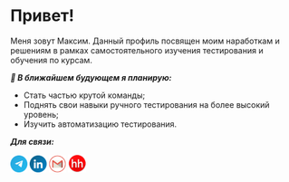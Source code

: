 # Привет!
<!--
 <img src="https://github.com/MaximSinyavsky/MaximSinyavsky/blob/main/images/header.svg"></img>
-->

Меня зовут Максим. Данный профиль посвящен моим наработкам и решениям в рамках самостоятельного изучения тестирования и обучения по курсам.

***🎯 В ближайшем будующем я планирую:***
<!--
<img src="https://new-retail.ru/upload/iblock/7e6/x7e65c97e2bf09a0845f40d0f0ee47a94.jpg.pagespeed.ic.TWa2nb_1TR.jpg" width="120" align="left" />
-->
* Cтать частью крутой команды;
* Поднять свои навыки ручного тестирования на более высокий уровень;
* Изучить автоматизацию тестирования.

<!--
***Languages and tools:***

<p align="left">
	<code><a href="https://www.kernel.org/"><title="Linux"><img src="./icons/linux.png"/></a></code>
	<code><a href="https://git-scm.com/"><title="git"><img src="./icons/git.png"/></a></code>
	<code><a href="https://github.com/" title="GitHub"><img src="./icons/github.png"/></a></code>
	<code><a href="https://code.visualstudio.com/" title="vscode"><img src="./icons/vscode.png"/></a></code>
	<code><a href="https://www.javascript.com/" title="javascript"><img src="./icons/javascript.png"/></a></code>
	<code><a href="https://www.postman.com/" title="Postman"><img src="./icons/postman.png" width="50"/></a></code>
</p>


***Courses and Certificates:***

* [Stepik. Интерактивный тренажер по SQL.](https://stepik.org/cert/1441117)
* [Stepik. JavsScript для начинающих.](https://stepik.org/cert/1496411)

-->

***Для связи:***

<a href="https://t.me/MaximSinyavsky" title="Telegram"><img src="./icons/telegram.png" width="30"/></a>
<a href="https://www.linkedin.com/mwlite/in/maxim-sinyavsky-42b220234" title="LinkedIn"><img src="./icons/linkedin.png" width="30"/></a>
<a href="mailto:razarsinet1991@gmail.com" title="Mail"><img src="./icons/gmail.png" width="30"/></a>
<a href="https://omsk.hh.ru/applicant/resumes/view?resume=2a9d6076ff08f5e6c80039ed1f487943595661" title="HeadHunter"><img src="./icons/headhunter.png" width="32"/></a>
          
          
          
<!--
**MaximSinyavsky/MaximSinyavsky** is a ✨ _special_ ✨ repository because its `README.md` (this file) appears on your GitHub profile.

Here are some ideas to get you started:

- 🔭 I’m currently working on ...
- 🌱 I’m currently learning ...
- 👯 I’m looking to collaborate on ...
- 🤔 I’m looking for help with ...
- 💬 Ask me about ...
- 📫 How to reach me: ...
- 😄 Pronouns: ...
- ⚡ Fun fact: ...
-->
